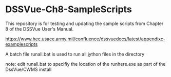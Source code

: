 # DSSVue-Ch8-SampleScripts
This repository is for testing and updating the sample scripts from Chapter 8 of the DSSVue User's Manual.

https://www.hec.usace.army.mil/confluence/dssvuedocs/latest/appendixc-examplescripts

A batch file runall.bat is used to run all jython files in the directory

note: edit runall.bat to specifiy the location of the runhere.exe as part of the DssVue/CWMS install
